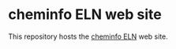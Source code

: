 # cheminfo ELN web site

This repository hosts the [cheminfo ELN](https://cheminfo.github.io) web site.

